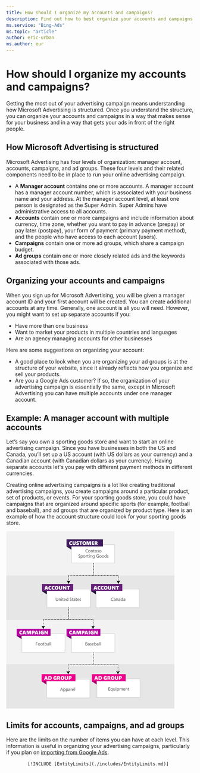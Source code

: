 ```yaml
---
title: How should I organize my accounts and campaigns?
description: Find out how to best organize your accounts and campaigns in Microsoft Advertising to get the most out of your advertising campaign. Learn about account limits, including maximum number of campaigns, ads, targets, and extensions.
ms.service: "Bing-Ads"
ms.topic: "article"
author: eric-urban
ms.author: eur
---
```


# How should I organize my accounts and campaigns?

Getting the most out of your advertising campaign means understanding how Microsoft Advertising is structured. Once you understand the structure, you can organize your accounts and campaigns in a way that makes sense for your business and in a way that gets your ads in front of the right people.

## How Microsoft Advertising is structured

Microsoft Advertising has four levels of organization: manager account, accounts, campaigns, and ad groups. These four levels and their related components need to be in place to run your online advertising campaign.

- A **Manager account**  contains one or more accounts. A manager account has a manager account number, which is associated with your business name and your address. At the manager account level, at least one person is designated as the Super Admin. Super Admins have administrative access to all accounts.
- **Accounts**  contain one or more campaigns and include information about currency, time zone, whether you want to pay in advance (prepay) or pay later (postpay), your form of payment (primary payment method), and the people who have access to each account (users).
- **Campaigns**  contain one or more ad groups, which share a campaign budget.
- **Ad groups**  contain one or more closely related ads and the keywords associated with those ads.

## Organizing your accounts and campaigns

When you sign up for Microsoft Advertising, you will be given a manager account ID and your first account will be created. You can create additional accounts at any time. Generally, one account is all you will need. However, you might want to set up separate accounts if you:
- Have more than one business
- Want to market your products in multiple countries and languages
- Are an agency managing accounts for other businesses

Here are some suggestions on organizing your account:

- A good place to look when you are organizing your ad groups is at the structure of your website, since it already reflects how you organize and sell your products.
- Are you a Google Ads customer? If so, the organization of your advertising campaign is essentially the same, except in Microsoft Advertising you can have multiple accounts under one manager account.

## Example: A manager account with multiple accounts
Let’s say you own a sporting goods store and want to start an online advertising campaign. Since you have businesses in both the US and Canada, you’ll set up a US account (with US dollars as your currency) and a Canadian account (with Canadian dollars as your currency). Having separate accounts let's you pay with different payment methods in  different currencies.

Creating online advertising campaigns is a lot like creating traditional advertising campaigns, you create campaigns around a particular product, set of products, or events. For your sporting goods store, you could have campaigns that are organized around specific sports (for example, football and baseball), and ad groups that are organized by product type. Here is an example of how the account structure could look for your sporting goods store.

![Example organization](../images/BA_Conc_AcctExample.png)

 
<anchor id="Limits" />

## Limits for accounts, campaigns, and ad groups

Here are the limits on the number of items you can have at each level. This information is useful in organizing your advertising campaigns, particularly if you plan on  [importing from Google Ads](./hlp_BA_PROC_ImportCampaign.md).

 		    [!INCLUDE [EntityLimits](./includes/EntityLimits.md)]

